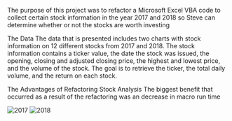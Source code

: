 The purpose of this project was to refactor a Microsoft Excel VBA code to collect certain stock information in the year 2017 and 2018 so Steve can determine whether or not the stocks are worth investing

The Data
The data that is presented includes two charts with stock information on 12 different stocks from 2017 and 2018. The stock information contains a ticker value, the date the stock was issued, the opening, closing and adjusted closing price, the highest and lowest price, and the volume of the stock. The goal is to retrieve the ticker, the total daily volume, and the return on each stock.

The Advantages of Refactoring Stock Analysis
The biggest benefit that occurred as a result of the refactoring was an decrease in macro run time


![2017](https://user-images.githubusercontent.com/99819387/159811276-b57b8869-0202-4148-9b5f-a558f2cd845f.png)
![2018](https://user-images.githubusercontent.com/99819387/159811285-3f14b174-e400-46b0-9575-96d56443c5f4.png)

